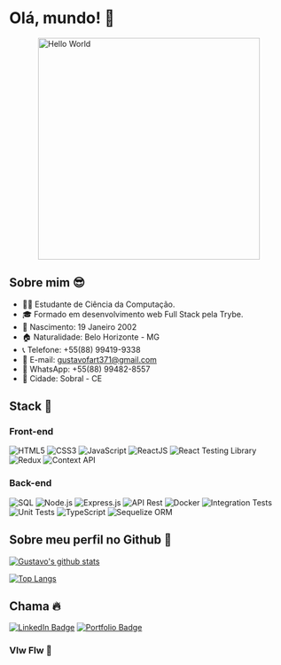# Olá, mundo! 👋

<div style="display: flex; justify-content: center;">
  <img src="https://i.pinimg.com/originals/21/11/61/21116158daaeb1459b4ec0758505e1ad.gif" alt="Hello World" width="400px">
</div>

## Sobre mim 😎
- 👨‍🎓 Estudante de Ciência da Computação.
- 🎓 Formado em desenvolvimento web Full Stack pela Trybe.
- 📅 Nascimento: 19 Janeiro 2002
- 🏠 Naturalidade: Belo Horizonte - MG
- 📞 Telefone: +55(88) 99419-9338
- 📧 E-mail: gustavofart371@gmail.com
- 💬 WhatsApp: +55(88) 99482-8557
- 🌆 Cidade: Sobral - CE

## Stack 🚀
### Front-end
![HTML5](https://img.shields.io/badge/-HTML5-E34F26?style=flat-square&logo=html5&logoColor=white)
![CSS3](https://img.shields.io/badge/-CSS3-1572B6?style=flat-square&logo=css3)
![JavaScript](https://img.shields.io/badge/-JavaScript-black?style=flat-square&logo=javascript)
![ReactJS](https://img.shields.io/badge/-ReactJS-black?style=flat-square&logo=react)
![React Testing Library](https://img.shields.io/badge/-React%20Testing%20Library-61DAFB?style=flat-square&logo=testing-library)
![Redux](https://img.shields.io/badge/-Redux-764ABC?style=flat-square&logo=redux)
![Context API](https://img.shields.io/badge/-Context%20API-61DAFB?style=flat-square&logo=react)

### Back-end
![SQL](https://img.shields.io/badge/-SQL-4479A1?style=flat-square&logo=postgresql&logoColor=white)
![Node.js](https://img.shields.io/badge/-Node.js-black?style=flat-square&logo=Node.js)
![Express.js](https://img.shields.io/badge/-Express.js-000000?style=flat-square&logo=express&logoColor=white)
![API Rest](https://img.shields.io/badge/-API%20Rest-61DAFB?style=flat-square&logo=rest)
![Docker](https://img.shields.io/badge/-Docker-2496ED?style=flat-square&logo=docker&logoColor=white)
![Integration Tests](https://img.shields.io/badge/-Integration%20Tests-61DAFB?style=flat-square&logo=testing-library)
![Unit Tests](https://img.shields.io/badge/-Unit%20Tests-61DAFB?style=flat-square&logo=testing-library)
![TypeScript](https://img.shields.io/badge/-TypeScript-007ACC?style=flat-square&logo=typescript)
![Sequelize ORM](https://img.shields.io/badge/-Sequelize%20ORM-1A91DA?style=flat-square&logo=sequelize)

## Sobre meu perfil no Github 🤖

[![Gustavo's github stats](https://github-readme-stats.vercel.app/api?username=gustavoabreu02&count_private=true&show_icons=true&theme=dark)](https://github.com/gustavoabreu02)

[![Top Langs](https://github-readme-stats.vercel.app/api/top-langs/?username=gustavoabreu02&langs_count=8&theme=dark&layout=compact)](https://github.com/gustavoabreu02)


## Chama 🔥

[![LinkedIn Badge](https://img.shields.io/badge/-Gustavo%20Abreu-blue?style=flat-square&logo=Linkedin&logoColor=white&link=https://www.linkedin.com/in/gustavoabreeu/)](https://www.linkedin.com/in/gustavoabreeu/)
[![Portfolio Badge](https://img.shields.io/badge/Portfolio-gustavoabreu02.netlify.app-utilizando?style=flat-square&logo=firefox&logoColor=white)](https://gustavoabreu02.netlify.app)

### Vlw Flw 🤙
